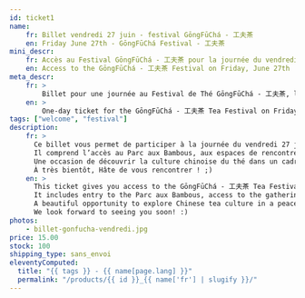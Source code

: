 ```yaml
---
id: ticket1
name:
    fr: Billet vendredi 27 juin - festival GōngFūChá - 工夫茶
    en: Friday June 27th - GōngFūChá Festival - 工夫茶
mini_descr:
    fr: Accès au Festival GōngFūChá - 工夫茶 pour la journée du vendredi 27 juin
    en: Access to the GōngFūChá - 工夫茶 Festival on Friday, June 27th
meta_descr:
    fr: >
        Billet pour une journée au Festival de Thé GōngFūChá - 工夫茶, le vendredi 27 juin. Donne accès au parc, aux animations, aux personnes exposantes et aux intervenantes.
    en: >
        One-day ticket for the GōngFūChá - 工夫茶 Tea Festival on Friday, June 27th. Includes access to the park, activities, exhibitors and guest presenters.
tags: ["welcome", "festival"]
description: 
    fr: >
      Ce billet vous permet de participer à la journée du vendredi 27 juin au Festival de Thé GōngFūChá - 工夫茶.  
      Il comprend l’accès au Parc aux Bambous, aux espaces de rencontres, aux concerts, démonstrations et ateliers (en libre accès), ainsi qu’aux personnes exposantes et intervenantes.  
      Une occasion de découvrir la culture chinoise du thé dans un cadre exceptionnel et apaisant.  
      À très bientôt, Hâte de vous rencontrer ! ;)
    en: >
      This ticket gives you access to the GōngFūChá - 工夫茶 Tea Festival on Friday, June 27th.  
      It includes entry to the Parc aux Bambous, access to the gathering spaces, concerts, open-access workshops and performances, as well as to the exhibitors and guest presenters.  
      A beautiful opportunity to explore Chinese tea culture in a peaceful and inspiring setting.  
      We look forward to seeing you soon! :)
photos:
    - billet-gonfucha-vendredi.jpg
price: 15.00
stock: 100
shipping_type: sans_envoi
eleventyComputed:
  title: "{{ tags }} - {{ name[page.lang] }}"
  permalink: "/products/{{ id }}_{{ name['fr'] | slugify }}/"
---
```


